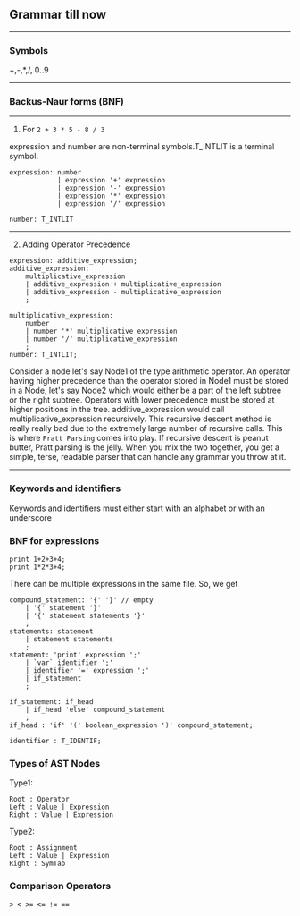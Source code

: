 ## Grammar till now
----------------------------------------------------------------------------------
### Symbols
+,-,*,/, 0..9


----------------------------------------------------------------------------------

### Backus-Naur forms (BNF)
----------------------------------------------------------------------------------

1. For `2 + 3 * 5 - 8 / 3`

expression and number are non-terminal symbols.T_INTLIT is a terminal symbol.
```
expression: number 
            | expression '+' expression
            | expression '-' expression
            | expression '*' expression
            | expression '/' expression

number: T_INTLIT
```
----------------------------------------------------------------------------------
<!-- 2 * 3 + 4 * 5 -->

2. Adding Operator Precedence
```
expression: additive_expression;
additive_expression:
    multiplicative_expression
    | additive_expression + multiplicative_expression
    | additive_expression - multiplicative_expression
    ;

multiplicative_expression:
    number
    | number '*' multiplicative_expression
    | number '/' multiplicative_expression
    ;
number: T_INTLIT;
```
Consider a node let's say Node1 of the type arithmetic operator. An operator having higher precedence than the operator stored in Node1 must be stored in a Node, let's say Node2 which would either be a part of the left subtree or the right subtree. Operators with lower precedence must be stored at higher positions in the tree. additive_expression would call multiplicative_expression recursively.
This recursive descent method is really really bad due to the extremely large number of recursive calls. This is where `Pratt Parsing` comes into play. If recursive descent is peanut butter, Pratt parsing is the jelly. When you mix the two together, you get a simple, terse, readable parser that can handle any grammar you throw at it.

----------------------------------------------------------------------------------

### Keywords and identifiers
Keywords and identifiers must either start with an alphabet or with an underscore


### BNF for expressions
```
print 1+2+3+4;
print 1*2*3+4;
```
There can be multiple expressions in the same file. So, we get
```
compound_statement: '{' '}' // empty
    | '{' statement '}'
    | '{' statement statements '}'
    ;
statements: statement
    | statement statements
    ;
statement: 'print' expression ';'
    | `var` identifier ';'
    | identifier '=' expression ';'
    | if_statement
    ;

if_statement: if_head
    | if_head 'else' compound_statement
    ;
if_head : 'if' '(' boolean_expression ')' compound_statement;

identifier : T_IDENTIF;
```



### Types of AST Nodes
Type1:
```
Root : Operator
Left : Value | Expression
Right : Value | Expression
```

Type2:
```
Root : Assignment
Left : Value | Expression
Right : SymTab
```

### Comparison Operators
```
> < >= <= != ==
```